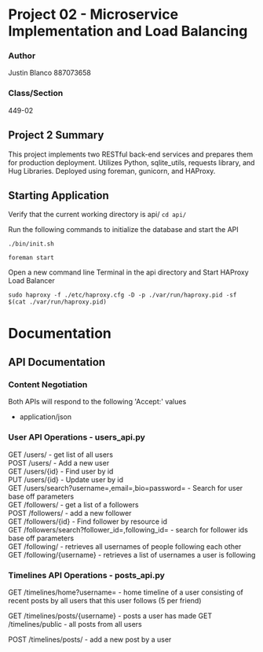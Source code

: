 # Project 02 - Microservice Implementation and Load Balancing

### Author
Justin Blanco 887073658

### Class/Section
449-02

## Project 2 Summary
This project implements two RESTful back-end services and prepares them for production deployment. Utilizes Python, sqlite_utils, requests library, and Hug Libraries. Deployed using foreman, gunicorn, and HAProxy.

## Starting Application
Verify that the current working directory is api/ `cd api/`

Run the following commands to initialize the database and start the API

`./bin/init.sh`

`foreman start`

Open a new command line Terminal in the api directory and Start HAProxy Load Balancer
  
`sudo haproxy -f ./etc/haproxy.cfg -D -p ./var/run/haproxy.pid -sf $(cat ./var/run/haproxy.pid)`

# Documentation

## API Documentation
### Content Negotiation
Both APIs will respond to the following 'Accept:' values
* application/json

### User API Operations - users_api.py
GET   /users/ - get list of all users<br>
POST  /users/ - Add a new user<br>
GET   /users/{id} - Find user by id<br>
PUT   /users/{id} - Update user by id<br>
GET   /users/search?username=,email=,bio=password= - Search for user base off parameters<br>
GET   /followers/ - get a list of a followers<br>
POST  /followers/ - add a new follower<br>
GET   /followers/{id} - Find follower by resource id<br>
GET   /followers/search?follower_id=,following_id= - search for follower ids base off parameters<br>
GET   /following/ - retrieves all usernames of people following each other<br>
GET   /following/{username} - retrieves a list of usernames a user is following<br>

### Timelines API Operations - posts_api.py
GET   /timelines/home?username= - home timeline of a user consisting of recent posts by all users that this user follows (5 per friend)<br>

GET   /timelines/posts/{username} - posts a user has made
GET   /timelines/public - all posts from all users

POST  /timelines/posts/ - add a new post by a user




